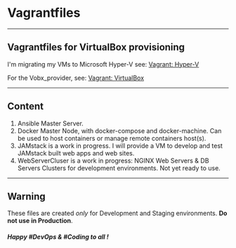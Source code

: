# Vagrantfiles

----
## Vagrantfiles for VirtualBox provisioning 
I'm migrating my VMs to Microsoft Hyper-V see: [Vagrant: Hyper-V](https://www.vagrantup.com/docs/hyperv/)

For the Vobx_provider, see: [Vagrant: VirtualBox](https://www.vagrantup.com/docs/virtualbox/)

----
## Content
1. Ansible Master Server.
2. Docker Master Node, with docker-compose and docker-machine. Can be used to host containers or manage remote containers host(s).
3. JAMstack is a work in progress. I will provide a VM to develop and test JAMstack built web apps and web sites.
4. WebServerCluser is a work in progress: NGINX Web Servers & DB Servers Clusters for development environments. Not yet ready to use.

----
## Warning
These files are created *only* for Development and Staging environments. **Do not use in Production**.

##### Happy #DevOps & #Coding to all !
